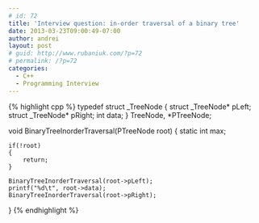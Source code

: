 ```yaml
---
# id: 72
title: 'Interview question: in-order traversal of a binary tree'
date: 2013-03-23T09:00:49-07:00
author: andrei
layout: post
# guid: http://www.rubaniuk.com/?p=72
# permalink: /?p=72
categories:
  - C++
  - Programming Interview
---
```

{% highlight cpp %}
typedef struct _TreeNode
{
	struct _TreeNode* pLeft;
	struct _TreeNode* pRight;
	int data;
} TreeNode, *PTreeNode;

void BinaryTreeInorderTraversal(PTreeNode root)
{
	static int max;

	if(!root)
	{
		return;
	}

	BinaryTreeInorderTraversal(root->pLeft);
	printf("%d\t", root->data);
	BinaryTreeInorderTraversal(root->pRight);
}
{% endhighlight %}